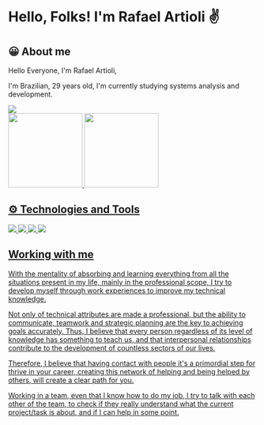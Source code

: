 # Hello, Folks! I'm Rafael Artioli ✌️

## 😀 About me

Hello Everyone, I'm Rafael Artioli, 

I'm Brazilian, 29 years old, I'm currently studying systems analysis and development.



<div>
<a href="https://www.linkedin.com/in/rafael-artioli/" target="_blank"><img src="https://img.shields.io/badge/-LinkedIn-%230077B5?style=for-the-badge&logo=linkedin&logoColor=white" target="_blank"></a> 
</div>

<div>
  <a href="https://github.com/RafaArtioli">
  <img height="150em" src="https://github-readme-stats.vercel.app/api?username=rafaartioli&show_icons=true&theme=dark&include_all_commits=true&count_private=true"/>
  <img height="150em" src="https://github-readme-stats.vercel.app/api/top-langs/?username=rafaartioli&layout=compact&langs_count=6&theme=dark"/>
</div>

   
## ⚙️ Technologies and Tools

![](https://img.shields.io/badge/OS-Linux-informational?style=flat&logo=linux&logoColor=whote&color=2bbc8a)
![](https://img.shields.io/badge/Code-Python-informational?style=flat&logo=python&logoColor=white&color=2bbc8a)
![](https://img.shields.io/badge/Tools-Docker-informational?style=flat&logo=docker&logoColor=white&color=2bbc8a)
![](https://img.shields.io/badge/Tools-Git-informational?style=flat&logo=git&logoColor=white&color=2bbc8a)

## Working with me

With the mentality of absorbing and learning everything from all the situations present in my life, mainly in the
 professional scope, I try to develop myself through work experiences to improve my technical knowledge.

Not only of technical attributes are made a professional, but the ability to communicate, teamwork and strategic planning are the key to achieving goals accurately. Thus, I believe that every person regardless of its level of knowledge has something to teach us, and that interpersonal relationships contribute to the development of countless sectors of our lives.

Therefore, I believe that having contact with people it's a primordial step for thrive in your
career, creating this network of helping and being helped by others, will create a clear path for you.

Working in a team, even that I know how to do my job, I try to talk with each other of the team, to check
if they really understand what the current project/task is about, and if I can help in some point.
